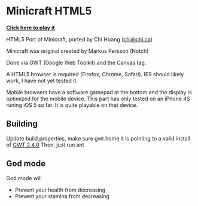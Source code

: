 Minicraft HTML5
===============

**[Click here to play it](http://chih.github.com/Minicraft-HTML5/)**



HTML5 Port of Minicraft, ported by Chi Hoang (chi@chi.ca)

Minicraft was original created by Markus Persson (Notch)

Done via GWT (Google Web Toolkit) and the Canvas tag.

A HTML5 browser is required (Firefox, Chrome, Safari).  IE9 should likely work, I have not yet tested it.

Mobile browsers have a software gamepad at the bottom and the display is optimized for the mobile device.
This part has only tested on an iPhone 4S runing iOS 5 so far.  It is quite playable on that device.


Building
--------

Update build.properties, make sure gwt.home it is pointing to a valid install of [GWT 2.4.0](http://code.google.com/webtoolkit/)
Then, just run ant


God mode
--------

God mode will

* Prevent your health from decreasing
* Prevent your stamina from decreasing


